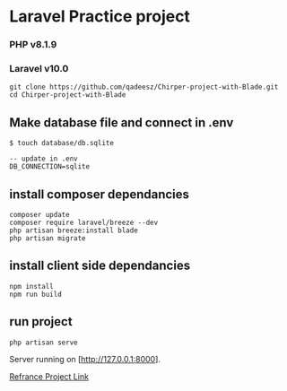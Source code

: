 <!-- php artisan down --secret="youts-screat-key" -->
<!-- https://example.com/1630542a-246b-4b66-afa1-dd72a4c43515 // up again -->



# Laravel Practice project

### PHP v8.1.9
### Laravel v10.0

```
git clone https://github.com/qadeesz/Chirper-project-with-Blade.git
cd Chirper-project-with-Blade
```

## Make database file and connect in .env
```
$ touch database/db.sqlite

-- update in .env
DB_CONNECTION=sqlite
```

## install composer dependancies
```
composer update
composer require laravel/breeze --dev
php artisan breeze:install blade
php artisan migrate
```

## install client side dependancies
```
npm install
npm run build
```

## run project
```
php artisan serve
```
Server running on [http://127.0.0.1:8000].


[Refrance Project Link](https://bootcamp.laravel.com/blade/installation)